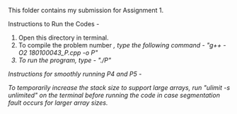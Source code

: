 <!-- GAGAN JAIN - 180100043 -->
This folder contains my submission for Assignment 1.

Instructions to Run the Codes -

1. Open this directory in terminal.
2. To compile the problem number <i>, type the following command - "g++ -O2 180100043_P<i>.cpp -o P<i>"
3. To run the program, type - "./P<i>"

Instructions for smoothly running P4 and P5 -

To temporarily increase the stack size to support large arrays, run "ulimit -s unlimited" on the terminal before running the code in case segmentation fault occurs for larger array sizes.
